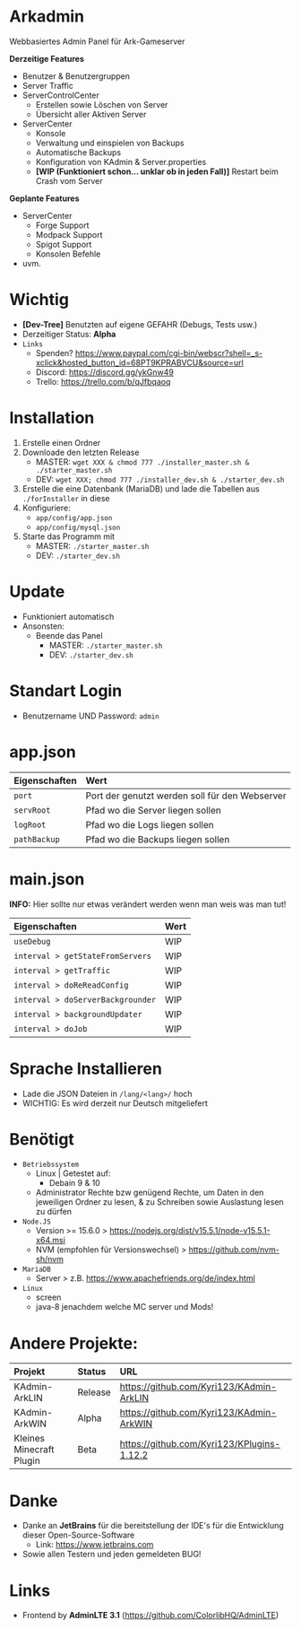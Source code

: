 Arkadmin 
=============
Webbasiertes Admin Panel für Ark-Gameserver

**Derzeitige Features**

- Benutzer & Benutzergruppen
- Server Traffic
- ServerControlCenter
  - Erstellen sowie Löschen von Server
  - Übersicht aller Aktiven Server
- ServerCenter
  - Konsole
  - Verwaltung und einspielen von Backups
  - Automatische Backups
  - Konfiguration von KAdmin & Server.properties
  - **[WIP (Funktioniert schon... unklar ob in jeden Fall)]** Restart beim Crash vom Server

**Geplante Features**

- ServerCenter
  - Forge Support
  - Modpack Support
  - Spigot Support
  - Konsolen Befehle
- uvm.

Wichtig
=============
- **[Dev-Tree]** Benutzten auf eigene GEFAHR (Debugs, Tests usw.)
- Derzeitiger Status: **Alpha**
- `Links`
  - Spenden? https://www.paypal.com/cgi-bin/webscr?shell=_s-xclick&hosted_button_id=68PT9KPRABVCU&source=url
  - Discord: https://discord.gg/ykGnw49
  - Trello: https://trello.com/b/qJfbqaoq

Installation
=============
1. Erstelle einen Ordner
2. Downloade den letzten Release
   - MASTER: `wget XXX & chmod 777 ./installer_master.sh & ./starter_master.sh`
   - DEV: `wget XXX; chmod 777 ./installer_dev.sh & ./starter_dev.sh`
3. Erstelle die eine Datenbank (MariaDB) und lade die Tabellen aus `./forInstaller` in diese
4. Konfiguriere:
   - `app/config/app.json`
   - `app/config/mysql.json`
5. Starte das Programm mit 
   - MASTER: `./starter_master.sh`
   - DEV: `./starter_dev.sh`

Update
=============
- Funktioniert automatisch
- Ansonsten:
  - Beende das Panel
    - MASTER: `./starter_master.sh`
    - DEV: `./starter_dev.sh`

Standart Login
=============
- Benutzername UND Password: `admin`

app.json
=============
| Eigenschaften         | Wert | 
| :---                  | :--- |
| `port`                | Port der genutzt werden soll für den Webserver |
| `servRoot`            | Pfad wo die Server liegen sollen |
| `logRoot`             | Pfad wo die Logs liegen sollen |
| `pathBackup`          | Pfad wo die Backups liegen sollen |

main.json
=============
**INFO:** Hier sollte nur etwas verändert werden wenn man weis was man tut!

| Eigenschaften                       | Wert | 
| :---                                | :--- |
| `useDebug`                          | WIP |
| `interval > getStateFromServers`    | WIP |
| `interval > getTraffic`             | WIP |
| `interval > doReReadConfig`         | WIP |
| `interval > doServerBackgrounder`   | WIP |
| `interval > backgroundUpdater`      | WIP |
| `interval > doJob`                  | WIP |

# Sprache Installieren

- Lade die JSON Dateien in `/lang/<lang>/` hoch 
- WICHTIG: Es wird derzeit nur Deutsch mitgeliefert 

# Benötigt
- `Betriebssystem`
  - Linux | Getestet auf:
    - Debain 9 & 10
  - Administrator Rechte bzw genügend Rechte, um Daten in den jeweiligen Ordner zu lesen, & zu Schreiben sowie Auslastung lesen zu dürfen
- `Node.JS` 
  - Version >= 15.6.0                   > https://nodejs.org/dist/v15.5.1/node-v15.5.1-x64.msi
  - NVM (empfohlen für Versionswechsel) > https://github.com/nvm-sh/nvm
- `MariaDB` 
  - Server              > z.B. https://www.apachefriends.org/de/index.html
- `Linux`
  - screen
  - java-8 jenachdem welche MC server und Mods!
  
# Andere Projekte:
| Projekt                     | Status          | URL | 
| :---                        | :---            | :--- |
| KAdmin-ArkLIN               | Release         | https://github.com/Kyri123/KAdmin-ArkLIN |
| KAdmin-ArkWIN               | Alpha           | https://github.com/Kyri123/KAdmin-ArkWIN |
| Kleines Minecraft Plugin    | Beta            | https://github.com/Kyri123/KPlugins-1.12.2 |

# Danke
- Danke an **JetBrains** für die bereitstellung der IDE's für die Entwicklung dieser Open-Source-Software
  - Link: https://www.jetbrains.com
- Sowie allen Testern und jeden gemeldeten BUG!

# Links
 
- Frontend by **AdminLTE 3.1** (https://github.com/ColorlibHQ/AdminLTE)